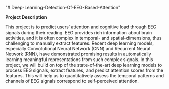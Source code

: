 "# Deep-Learning-Detection-Of-EEG-Based-Attention" 

**Project Description** 


This project is to predict users’ attention and cognitive load through EEG signals during their reading. EEG provides rich information about brain activities, and it is often complex in temporal- and spatial-dimensions, thus challenging to manually extract features. Recent deep learning models, especially Convolutional Neural Network (CNN) and Recurrent Neural Network (RNN), have demonstrated promising results in automatically learning meaningful representations from such complex signals. In this project, we will build on top of the state-of-the-art deep learning models to process EEG signals, extract features, and predict attention scores from the features. This will help us to quantitatively assess the temporal patterns and channels of EEG signals correspond to self-perceived attention.

